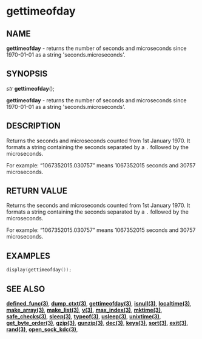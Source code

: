 # gettimeofday

## NAME

**gettimeofday** - returns the number of seconds and microseconds since 1970-01-01 as a string 'seconds.microseconds'.

## SYNOPSIS

*str* **gettimeofday**();

**gettimeofday** - returns the number of seconds and microseconds since 1970-01-01 as a string 'seconds.microseconds'.

## DESCRIPTION

Returns the seconds and microseconds counted from 1st January 1970. It formats a string containing the seconds separated by a `.` followed by the microseconds.

For example: “1067352015.030757” means 1067352015 seconds and 30757 microseconds.

## RETURN VALUE

Returns the seconds and microseconds counted from 1st January 1970. It formats a string containing the seconds separated by a `.` followed by the microseconds.

For example: “1067352015.030757” means 1067352015 seconds and 30757 microseconds.

## EXAMPLES

```cpp
display(gettimeofday());
```

## SEE ALSO

**[defined_func(3)](defined_func.md)**,
**[dump_ctxt(3)](dump_ctxt.md)**,
**[gettimeofday(3)](gettimeofday.md)**,
**[isnull(3)](isnull.md)**,
**[localtime(3)](localtime.md)**,
**[make_array(3)](make_array.md)**,
**[make_list(3)](make_list.md)**,
**[v(3)](v.md)**,
**[max_index(3)](max_index.md)**,
**[mktime(3)](mktime.md)**,
**[safe_checks(3)](safe_checks.md)**,
**[sleep(3)](sleep.md)**,
**[typeof(3)](typeof.md)**,
**[usleep(3)](usleep.md)**,
**[unixtime(3)](unixtime.md)**,
**[get_byte_order(3)](get_byte_order.md)**,
**[gzip(3)](gzip.md)**,
**[gunzip(3)](gunzip.md)**,
**[dec(3)](dec.md)**,
**[keys(3)](keys.md)**,
**[sort(3)](sort.md)**,
**[exit(3)](exit.md)**,
**[rand(3)](rand.md)**,
**[open_sock_kdc(3)](open_sock_kdc.md)**,

